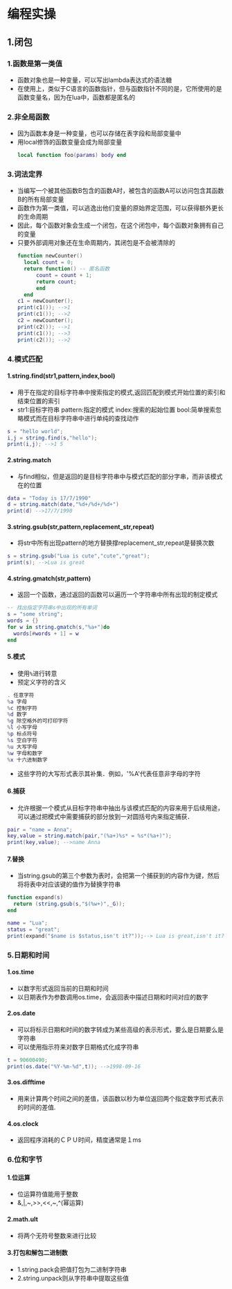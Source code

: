# 编程实操
## 1.闭包
### 1.函数是第一类值
- 函数对象也是一种变量，可以写出lambda表达式的语法糖
- 在使用上，类似于C语言的函数指针，但与函数指针不同的是，它所使用的是函数变量名，因为在lua中，函数都是匿名的

### 2.非全局函数
- 因为函数本身是一种变量，也可以存储在表字段和局部变量中
- 用local修饰的函数变量会成为局部变量
  ```lua
  local function foo(params) body end
  ```

### 3.词法定界
- 当编写一个被其他函数B包含的函数A时，被包含的函数A可以访问包含其函数B的所有局部变量
- 函数作为第一类值，可以逃逸出他们变量的原始界定范围，可以获得额外更长的生命周期
- 因此，每个函数对象会生成一个闭包，在这个闭包中，每个函数对象拥有自己的变量
- 只要外部调用对象还在生命周期内，其闭包是不会被清除的
  ```lua
  function newCounter()
    local count = 0;
    return function() -- 匿名函数
        count = count + 1;
        return count;
        end
    end
  c1 = newCounter();
  print(c1()); -->1
  print(c1()); -->2
  c2 = newCounter();
  print(c2()); -->1
  print(c1()); -->3
  print(c2()); -->2
  ```

### 4.模式匹配
#### 1.string.find(str1,pattern,index,bool)
- 用于在指定的目标字符串中搜索指定的模式,返回匹配到模式开始位置的索引和结束位置的索引
- str1:目标字符串 pattern:指定的模式 index:搜索的起始位置 bool:简单搜索忽略模式而在目标字符串中进行单纯的查找动作
```lua
s = "hello world";
i,j = string.find(s,"hello");
print(i,j); -->1 5
```

#### 2.string.match
- 与find相似，但是返回的是目标字符串中与模式匹配的部分字串，而非该模式在的位置
```lua
data = "Today is 17/7/1990"
d = string.match(date,"%d+/%d+/%d+")
print(d) -->17/7/1990
```

#### 3.string.gsub(str,pattern,replacement_str,repeat)
- 将str中所有出现pattern的地方替换撑replacement_str,repeat是替换次数
```lua
s = string.gsub("Lua is cute","cute","great");
print(s); -->Lua is great
```

#### 4.string.gmatch(str,pattern)
- 返回一个函数，通过返回的函数可以遍历一个字符串中所有出现的制定模式
```lua
-- 找出指定字符串s中出现的所有单词
s = "some string";
words = {}
for w in string.gmatch(s,"%a+")do
  words[#words + 1] = w
end
```

#### 5.模式
- 使用`%`进行转意
- 预定义字符的含义
```lua
. 任意字符
%a 字母
%c 控制字符
%d 数字
%g 除空格外的可打印字符
%l 小写字母
%p 标点符号
%s 空白字符
%u 大写字母
%w 字母和数字
%x 十六进制数字
```
- 这些字符的大写形式表示其补集．例如，'%A'代表任意非字母的字符

#### 6.捕获
- 允许根据一个模式从目标字符串中抽出与该模式匹配的内容来用于后续用途，可以通过把模式中需要捕获的部分放到一对圆括号内来指定捕获．
```lua
pair = "name = Anna";
key,value = string.match(pair,"(%a+)%s* = %s*(%a+)");
print(key,value); -->name Anna
```

#### 7.替换
- 当string.gsub的第三个参数为表时，会把第一个捕获到的内容作为键，然后将将表中对应该键的值作为替换字符串
```lua
function expand(s)
  return (string.gsub(s,"$(%w+)",_G));
end

name = "Lua";
status = "great";
print(expand("$name is $status,isn't it?"));--> Lua is great,isn't it?
```


### 5.日期和时间
#### 1.os.time
- 以数字形式返回当前的日期和时间
- 以日期表作为参数调用os.time，会返回表中描述日期和时间对应的数字

#### 2.os.date
- 可以将标示日期和时间的数字转成为某些高级的表示形式，要么是日期要么是字符串
- 可以使用指示符来对数字日期格式化成字符串
```lua
t = 90600490;
print(os.date("%Y-%m-%d",t)); -->1998-09-16
```

#### 3.os.difftime
- 用来计算两个时间之间的差值，该函数以秒为单位返回两个指定数字形式表示的时间的差值.

#### 4.os.clock
- 返回程序消耗的ＣＰＵ时间，精度通常是１ms

### 6.位和字节
#### 1.位运算
- 位运算符值能用于整数
- &,|,~,>>,<<,~,^(幂运算)

#### 2.math.ult
- 将两个无符号整数来进行比较

#### 3.打包和解包二进制数
- 1.string.pack会把值打包为二进制字符串
- 2.string.unpack则从字符串中提取这些值